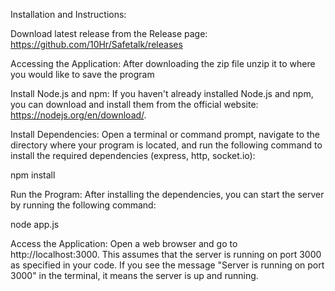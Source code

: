Installation and Instructions:

Download latest release from the Release page: https://github.com/10Hr/Safetalk/releases

Accessing the Application:
After downloading the zip file unzip it to where you would like to save the program

Install Node.js and npm:
If you haven't already installed Node.js and npm, you can download and install them from the official website: https://nodejs.org/en/download/.

Install Dependencies:
Open a terminal or command prompt, navigate to the directory where your program is located, and run the following command to install the required dependencies (express, http, socket.io):

npm install

Run the Program:
After installing the dependencies, you can start the server by running the following command:

node app.js

Access the Application:
Open a web browser and go to http://localhost:3000. This assumes that the server is running on port 3000 as specified in your code. If you see the message "Server is running on port 3000" in the terminal, it means the server is up and running.
